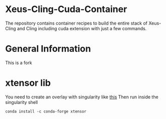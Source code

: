 # Xeus-Cling-Cuda-Container
The repository contains container recipes to build the entire stack of Xeus-Cling and Cling including cuda extension with just a few commands.

# General Information
This is a fork

# xtensor lib
You need to create an overlay with singularity like [this](https://docs.sylabs.io/guides/3.0/user-guide/persistent_overlays.html)
Then run inside the singularity shell
```
conda install -c conda-forge xtensor
```
